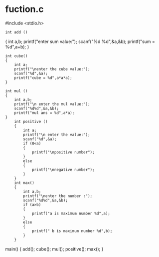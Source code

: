 # fuction.c
#include <stdio.h>

	int add ()
{
	int a,b;
	printf("enter sum value:");
	scanf("%d %d",&a,&b);
	printf("sum = %d",a+b);
}

	int cube()
	{
		int a;
		printf("\nenter the cube value:");
		scanf("%d",&a);
		printf("cube = %d",a*a*a);
	}
	
	int mul ()
	{
		int a,b;
		printf("\n enter the mul value:");
		scanf("%d%d",&a,&b);
		printf("mul ans = %d",a*a);
	}
		int positive ()
		{
			int a;
			printf("\n enter the value:");
			scanf("%d",&a);
			if (0<a)
			{
				printf("\npositive number");
			}
			else
			{
				printf("\nnegative number");
			}
		}
		int max()
		{
			int a,b;
			printf("\nenter the number :");
			scanf("%d%d",&a,&b);
			if (a>b)
			{
				printf("a is maximum number %d",a);
			}
			else
			{
				printf(" b is maximum number %d",b);
			}
		}

main()
{
	add();
	cube();
	mul();
	positive();
	max();
}
